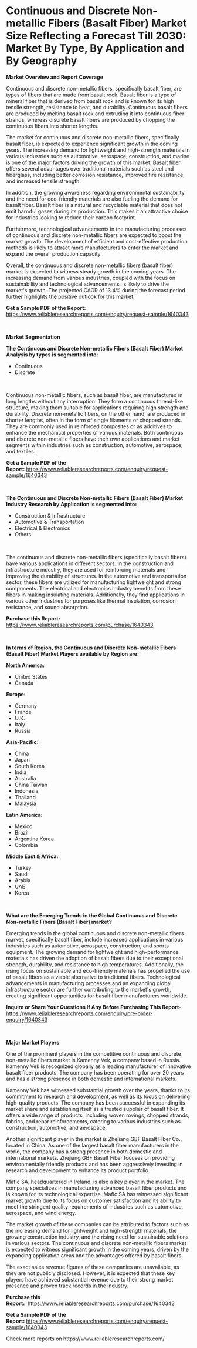 <p><h1>Continuous and Discrete Non-metallic Fibers (Basalt Fiber) Market Size Reflecting a Forecast Till 2030: Market By Type, By Application and By Geography</h1></p><p><strong>Market Overview and Report Coverage</strong></p>
<p><p>Continuous and discrete non-metallic fibers, specifically basalt fiber, are types of fibers that are made from basalt rock. Basalt fiber is a type of mineral fiber that is derived from basalt rock and is known for its high tensile strength, resistance to heat, and durability. Continuous basalt fibers are produced by melting basalt rock and extruding it into continuous fiber strands, whereas discrete basalt fibers are produced by chopping the continuous fibers into shorter lengths.</p><p>The market for continuous and discrete non-metallic fibers, specifically basalt fiber, is expected to experience significant growth in the coming years. The increasing demand for lightweight and high-strength materials in various industries such as automotive, aerospace, construction, and marine is one of the major factors driving the growth of this market. Basalt fiber offers several advantages over traditional materials such as steel and fiberglass, including better corrosion resistance, improved fire resistance, and increased tensile strength.</p><p>In addition, the growing awareness regarding environmental sustainability and the need for eco-friendly materials are also fueling the demand for basalt fiber. Basalt fiber is a natural and recyclable material that does not emit harmful gases during its production. This makes it an attractive choice for industries looking to reduce their carbon footprint.</p><p>Furthermore, technological advancements in the manufacturing processes of continuous and discrete non-metallic fibers are expected to boost the market growth. The development of efficient and cost-effective production methods is likely to attract more manufacturers to enter the market and expand the overall production capacity.</p><p>Overall, the continuous and discrete non-metallic fibers (basalt fiber) market is expected to witness steady growth in the coming years. The increasing demand from various industries, coupled with the focus on sustainability and technological advancements, is likely to drive the market's growth. The projected CAGR of 13.4% during the forecast period further highlights the positive outlook for this market.</p></p>
<p><strong>Get a Sample PDF of the Report:</strong> <a href="https://www.reliableresearchreports.com/enquiry/request-sample/1640343">https://www.reliableresearchreports.com/enquiry/request-sample/1640343</a></p>
<p>&nbsp;</p>
<p><strong>Market Segmentation</strong></p>
<p><strong>The Continuous and Discrete Non-metallic Fibers (Basalt Fiber) Market Analysis by types is segmented into:</strong></p>
<p><ul><li>Continuous</li><li>Discrete</li></ul></p>
<p>&nbsp;</p>
<p><p>Continuous non-metallic fibers, such as basalt fiber, are manufactured in long lengths without any interruption. They form a continuous thread-like structure, making them suitable for applications requiring high strength and durability. Discrete non-metallic fibers, on the other hand, are produced in shorter lengths, often in the form of single filaments or chopped strands. They are commonly used in reinforced composites or as additives to enhance the mechanical properties of various materials. Both continuous and discrete non-metallic fibers have their own applications and market segments within industries such as construction, automotive, aerospace, and textiles.</p></p>
<p><strong>Get a Sample PDF of the Report:</strong>&nbsp;<a href="https://www.reliableresearchreports.com/enquiry/request-sample/1640343">https://www.reliableresearchreports.com/enquiry/request-sample/1640343</a></p>
<p>&nbsp;</p>
<p><strong>The Continuous and Discrete Non-metallic Fibers (Basalt Fiber) Market Industry Research by Application is segmented into:</strong></p>
<p><ul><li>Construction & Infrastructure</li><li>Automotive & Transportation</li><li>Electrical & Electronics</li><li>Others</li></ul></p>
<p>&nbsp;</p>
<p><p>The continuous and discrete non-metallic fibers (specifically basalt fibers) have various applications in different sectors. In the construction and infrastructure industry, they are used for reinforcing materials and improving the durability of structures. In the automotive and transportation sector, these fibers are utilized for manufacturing lightweight and strong components. The electrical and electronics industry benefits from these fibers in making insulating materials. Additionally, they find applications in various other industries for purposes like thermal insulation, corrosion resistance, and sound absorption.</p></p>
<p><strong>Purchase this Report:</strong>&nbsp; <a href="https://www.reliableresearchreports.com/purchase/1640343">https://www.reliableresearchreports.com/purchase/1640343</a></p>
<p>&nbsp;</p>
<p><strong>In terms of Region, the Continuous and Discrete Non-metallic Fibers (Basalt Fiber) Market Players available by Region are:</strong></p>
<p>
    <p> <strong> North America: </strong>
        <ul>
            <li>United States</li>
            <li>Canada</li>
        </ul>
        </p> 
    <p> <strong> Europe: </strong>
        <ul>
            <li>Germany</li>
            <li>France</li>
            <li>U.K.</li>
            <li>Italy</li>
            <li>Russia</li>
        </ul>
        </p> 
    <p> <strong> Asia-Pacific: </strong>
        <ul>
            <li>China</li>
            <li>Japan</li>
            <li>South Korea</li>
            <li>India</li>
            <li>Australia</li>
            <li>China Taiwan</li>
            <li>Indonesia</li>
            <li>Thailand</li>
            <li>Malaysia</li>
        </ul>
        </p> 
    <p> <strong> Latin America: </strong>
        <ul>
            <li>Mexico</li>
            <li>Brazil</li>
            <li>Argentina Korea</li>
            <li>Colombia</li>
        </ul>
        </p> 
    <p> <strong> Middle East & Africa: </strong>
        <ul>
            <li>Turkey</li>
            <li>Saudi</li>
            <li>Arabia</li>
            <li>UAE</li>
            <li>Korea</li>
        </ul>
    </p>
    </p>
<p>&nbsp;</p>
<p><strong>What are the Emerging Trends in the Global Continuous and Discrete Non-metallic Fibers (Basalt Fiber) market?</strong></p>
<p><p>Emerging trends in the global continuous and discrete non-metallic fibers market, specifically basalt fiber, include increased applications in various industries such as automotive, aerospace, construction, and sports equipment. The growing demand for lightweight and high-performance materials has driven the adoption of basalt fibers due to their exceptional strength, durability, and resistance to high temperatures. Additionally, the rising focus on sustainable and eco-friendly materials has propelled the use of basalt fibers as a viable alternative to traditional fibers. Technological advancements in manufacturing processes and an expanding global infrastructure sector are further contributing to the market's growth, creating significant opportunities for basalt fiber manufacturers worldwide.</p></p>
<p><strong>Inquire or Share Your Questions If Any Before Purchasing This Report</strong>- <a href="https://www.reliableresearchreports.com/enquiry/pre-order-enquiry/1640343">https://www.reliableresearchreports.com/enquiry/pre-order-enquiry/1640343</a></p>
<p>&nbsp;</p>
<p><strong>Major Market Players</strong></p>
<p><p>One of the prominent players in the competitive continuous and discrete non-metallic fibers market is Kamenny Vek, a company based in Russia. Kamenny Vek is recognized globally as a leading manufacturer of innovative basalt fiber products. The company has been operating for over 20 years and has a strong presence in both domestic and international markets.</p><p>Kamenny Vek has witnessed substantial growth over the years, thanks to its commitment to research and development, as well as its focus on delivering high-quality products. The company has been successful in expanding its market share and establishing itself as a trusted supplier of basalt fiber. It offers a wide range of products, including woven rovings, chopped strands, fabrics, and rebar reinforcements, catering to various industries such as construction, automotive, and aerospace.</p><p>Another significant player in the market is Zhejiang GBF Basalt Fiber Co., located in China. As one of the largest basalt fiber manufacturers in the world, the company has a strong presence in both domestic and international markets. Zhejiang GBF Basalt Fiber focuses on providing environmentally friendly products and has been aggressively investing in research and development to enhance its product portfolio.</p><p>Mafic SA, headquartered in Ireland, is also a key player in the market. The company specializes in manufacturing advanced basalt fiber products and is known for its technological expertise. Mafic SA has witnessed significant market growth due to its focus on customer satisfaction and its ability to meet the stringent quality requirements of industries such as automotive, aerospace, and wind energy.</p><p>The market growth of these companies can be attributed to factors such as the increasing demand for lightweight and high-strength materials, the growing construction industry, and the rising need for sustainable solutions in various sectors. The continuous and discrete non-metallic fibers market is expected to witness significant growth in the coming years, driven by the expanding application areas and the advantages offered by basalt fibers.</p><p>The exact sales revenue figures of these companies are unavailable, as they are not publicly disclosed. However, it is expected that these key players have achieved substantial revenue due to their strong market presence and proven track records in the industry.</p></p>
<p><strong>Purchase this Report:</strong>&nbsp;&nbsp;<a href="https://www.reliableresearchreports.com/purchase/1640343">https://www.reliableresearchreports.com/purchase/1640343</a></p>
<p></p>
<p><strong>Get a Sample PDF of the Report:</strong>&nbsp;<a href="https://www.reliableresearchreports.com/enquiry/request-sample/1640343">https://www.reliableresearchreports.com/enquiry/request-sample/1640343</a></p>
<p>Check more reports on https://www.reliableresearchreports.com/</p>